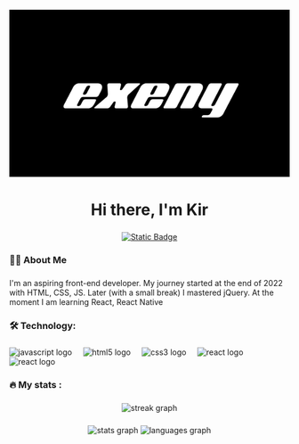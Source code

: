 <br clear="both">

<div align="center">
  <img height="300" width="600" src="https://github.com/exeny/exeny/blob/main/assets/exeny-poster.png?raw=true"  />
</div>

###

<h1 align="center">Hi there, I'm Kir</h1>

###

<div align="center">
  <a href="https://t.me/e_xeny" target="_blank">
    <img alt="Static Badge" src="https://img.shields.io/badge/Telegram-000000.svg?style=for-the-badge&logo=telegram&logoColor=white" style="width: 120px">
  </a>
</div>

###

<h3 align="left">👩‍💻  About Me </h3>

###

<p align="left">I'm an aspiring front-end developer. My journey started at the end of 2022 with HTML, CSS, JS. Later (with a small break) I mastered jQuery. At the moment I am learning React, React Native </p>

###


###

<h3 align="left">🛠 Technology:</h3>

###

<div align="left">
  <img src="https://cdn.jsdelivr.net/gh/devicons/devicon/icons/javascript/javascript-original.svg" height="40" alt="javascript logo"  />
  <img width="12" />
  <img src="https://cdn.jsdelivr.net/gh/devicons/devicon/icons/html5/html5-original.svg" height="40" alt="html5 logo"  />
  <img width="12" />
  <img src="https://cdn.jsdelivr.net/gh/devicons/devicon/icons/css3/css3-original.svg" height="40" alt="css3 logo"  />
  <img width="12" />
  <img src="https://cdn.jsdelivr.net/gh/devicons/devicon/icons/jquery/jquery-original.svg" height="40" alt="react logo"  />
  <img width="12" />
  <img src="https://cdn.jsdelivr.net/gh/devicons/devicon/icons/react/react-original.svg" height="40" alt="react logo"  />
  

</div>

###

<h3 align="left">🔥   My stats :</h3>

###

<div align="center">
  <img src="https://streak-stats.demolab.com?user=exeny&locale=en&mode=daily&theme=dark&hide_border=false&border_radius=5&order=3" height="220" alt="streak graph"  />
</div>

###

<div align="center">
  <img src="https://github-readme-stats.vercel.app/api?username=exeny&hide_title=false&hide_rank=false&show_icons=true&include_all_commits=true&count_private=true&disable_animations=false&theme=dracula&locale=en&hide_border=false&order=1" height="150" alt="stats graph"  />
  <img src="https://github-readme-stats.vercel.app/api/top-langs?username=exeny&locale=en&hide_title=false&layout=compact&card_width=320&langs_count=5&theme=dracula&hide_border=false&order=2" height="150" alt="languages graph"  />
</div>

###
